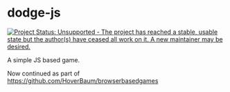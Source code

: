 dodge-js
========

[![Project Status: Unsupported - The project has reached a stable, usable state but the author(s) have ceased all work on it. A new maintainer may be desired.](http://www.repostatus.org/badges/latest/unsupported.svg)](http://www.repostatus.org/#unsupported)

A simple JS based game.

Now continued as part of https://github.com/HoverBaum/browserbasedgames 
